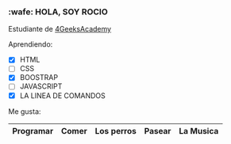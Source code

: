 ###  :wafe: HOLA, SOY ROCIO
Estudiante de [4GeeksAcademy](https://github.com/4GeeksAcademy)


Aprendiendo: 
- [x] HTML
- [ ] CSS
- [x] BOOSTRAP
- [ ] JAVASCRIPT
- [x] LA LINEA DE COMANDOS

Me gusta:

| Programar | Comer | Los perros | Pasear | La Musica |
| ---------- | ---------- | ---| ---|---|

